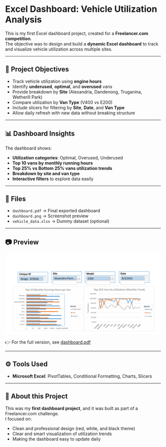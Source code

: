 # Excel Dashboard: Vehicle Utilization Analysis

This is my first Excel dashboard project, created for a **Freelancer.com competition**.  
The objective was to design and build a **dynamic Excel dashboard** to track and visualize vehicle utilization across multiple sites.

---

## 📝 Project Objectives
- Track vehicle utilization using **engine hours**
- Identify **underused**, **optimal**, and **overused** vans
- Provide breakdown by **Site** (Alexandria, Dandenong, Truganina, Wetherill Park)
- Compare utilization by **Van Type** (V400 vs E200)
- Include slicers for filtering by **Site**, **Date**, and **Van Type**
- Allow daily refresh with new data without breaking structure

---

## 📊 Dashboard Insights
The dashboard shows:
- **Utilization categories**: Optimal, Overused, Underused  
- **Top 10 vans by monthly running hours**
- **Top 25% vs Bottom 25% vans utilization trends**
- **Breakdown by site and van type**
- **Interactive filters** to explore data easily

---

## 📂 Files
- `dashboard.pdf` → Final exported dashboard
- `dashboard.png` → Screenshot preview
- `vehicle_data.xlsx` → Dummy dataset (optional)

---

## 📷 Preview
![Dashboard Preview](dashboard.png)

👉 For the full version, see [dashboard.pdf](dashboard.pdf)

---

## ⚙️ Tools Used
- **Microsoft Excel**: PivotTables, Conditional Formatting, Charts, Slicers

---

## 🙋 About this Project
This was my **first dashboard project**, and it was built as part of a Freelancer.com challenge.  
I focused on:
- Clean and professional design (red, white, and black theme)
- Clear and smart visualization of utilization trends
- Making the dashboard easy to update daily
